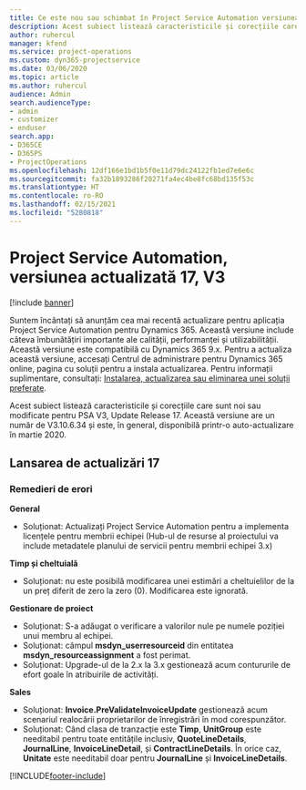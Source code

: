 ```yaml
---
title: Ce este nou sau schimbat în Project Service Automation versiunea actualizată 17, V3
description: Acest subiect listează caracteristicile și corecțiile care sunt disponibile în Project Service Automation V3, versiunea actualizată 17, V3.
author: ruhercul
manager: kfend
ms.service: project-operations
ms.custom: dyn365-projectservice
ms.date: 03/06/2020
ms.topic: article
ms.author: ruhercul
audience: Admin
search.audienceType:
- admin
- customizer
- enduser
search.app:
- D365CE
- D365PS
- ProjectOperations
ms.openlocfilehash: 12df166e1bd1b5f0e11d79dc24122fb1ed7e6e6c
ms.sourcegitcommit: fa32b1893286f20271fa4ec4be8fc68bd135f53c
ms.translationtype: HT
ms.contentlocale: ro-RO
ms.lasthandoff: 02/15/2021
ms.locfileid: "5280818"
---
```

# <a name="project-service-automation-update-release-17-v3"></a>Project Service Automation, versiunea actualizată 17, V3

[!include [banner](../includes/psa-now-project-operations.md)]

Suntem încântați să anunțăm cea mai recentă actualizare pentru aplicația Project Service Automation pentru Dynamics 365. Această versiune include câteva îmbunătățiri importante ale calității, performanței și utilizabilității.  Această versiune este compatibilă cu Dynamics 365 9.x. Pentru a actualiza această versiune, accesați Centrul de administrare pentru Dynamics 365 online, pagina cu soluții pentru a instala actualizarea. Pentru informații suplimentare, consultați: [Instalarea, actualizarea sau eliminarea unei soluții preferate](https://docs.microsoft.com/power-platform/admin/install-remove-preferred-solution).

Acest subiect listează caracteristicile și corecțiile care sunt noi sau modificate pentru PSA V3, Update Release 17. Această versiune are un număr de V3.10.6.34 și este, în general, disponibilă printr-o auto-actualizare în martie 2020.


## <a name="update-release-17"></a>Lansarea de actualizări 17

### <a name="bug-fixes"></a>Remedieri de erori

**General**

- Soluționat: Actualizați Project Service Automation pentru a implementa licențele pentru membrii echipei (Hub-ul de resurse al proiectului va include metadatele planului de servicii pentru membrii echipei 3.x)
 
**Timp și cheltuială**

- Soluționat: nu este posibilă modificarea unei estimări a cheltuielilor de la un preț diferit de zero la zero (0). Modificarea este ignorată.

**Gestionare de proiect**

- Soluționat: S-a adăugat o verificare a valorilor nule pe numele poziției unui membru al echipei.
- Soluționat: câmpul **msdyn_userresourceid** din entitatea **msdyn_resourceassignment** a fost perimat.
- Soluționat: Upgrade-ul de la 2.x la 3.x gestionează acum contururile de efort goale în atribuirile de activități.

**Sales**

- Soluționat: **Invoice.PreValidateInvoiceUpdate** gestionează acum scenariul realocării proprietarilor de înregistrări în mod corespunzător.
- Soluționat: Când clasa de tranzacție este **Timp**, **UnitGroup** este needitabil pentru toate entitățile inclusiv, **QuoteLineDetails**, **JournalLine**, **InvoiceLineDetail**, și **ContractLineDetails**. În orice caz, **Unitate** este needitabil doar pentru **JournalLine** și **InvoiceLineDetails**.




[!INCLUDE[footer-include](../includes/footer-banner.md)]